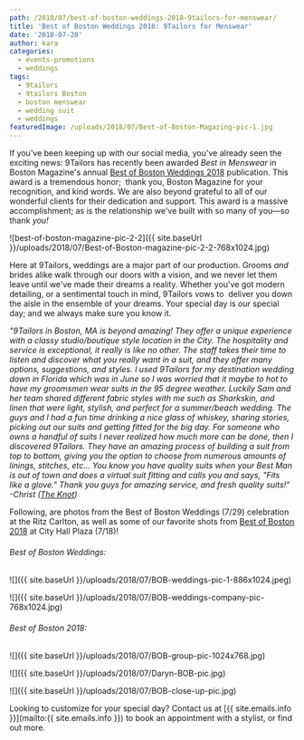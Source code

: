 ```yaml
---
path: /2018/07/best-of-boston-weddings-2018-9tailors-for-menswear/
title: 'Best of Boston Weddings 2018: 9Tailors for Menswear'
date: '2018-07-20'
author: kara
categories:
  - events-promotions
  - weddings
tags:
  - 9tailors
  - 9tailors Boston
  - boston menswear
  - wedding suit
  - weddings
featuredImage: /uploads/2018/07/Best-of-Boston-Magazing-pic-1.jpg
---
```

If you've been keeping up with our social media, you've already seen the exciting news: 9Tailors has recently been awarded _Best in Menswear_ in Boston Magazine's annual [Best of Boston Weddings 2018](https://www.bostonmagazine.com/weddings/2018/06/12/best-of-boston-weddings-2018/) publication. This award is a tremendous honor;  thank you, Boston Magazine for your recognition, and kind words. We are also beyond grateful to all of our wonderful clients for their dedication and support. This award is a massive accomplishment; as is the relationship we've built with so many of you—so thank _you!_

![best-of-boston-magazine-pic-2-2]({{ site.baseUrl }}/uploads/2018/07/Best-of-Boston-magazine-pic-2-2-768x1024.jpg)

Here at 9Tailors, weddings are a major part of our production. Grooms _and_ brides alike walk through our doors with a vision, and we never let them leave until we've made their dreams a reality. Whether you've got modern detailing, or a sentimental touch in mind, 9Tailors vows to  deliver you down the aisle in the ensemble of your dreams. Your special day is _our_ special day; and we always make sure you know it.

_"9Tailors in Boston, MA is beyond amazing! They offer a unique experience with a classy studio/boutique style location in the City. The hospitality and service is exceptional, it really is like no other. The staff takes their time to listen and discover what you really want in a suit, and they offer many options, suggestions, and styles. I used 9Tailors for my destination wedding down in Florida which was in June so I was worried that it maybe to hot to have my groomsmen wear suits in the 95 degree weather. Luckily Sam and her team shared different fabric styles with me such as Sharkskin, and linen that were light, stylish, and perfect for a summer/beach wedding. The guys and I had a fun time drinking a nice glass of whiskey, sharing stories, picking out our suits and getting fitted for the big day. For someone who owns a handful of suits I never realized how much more can be done, then I discovered 9Tailors. They have an amazing process of building a suit from top to bottom, giving you the option to choose from numerous amounts of linings, stitches, etc... You know you have quality suits when your Best Man is out of town and does a virtual suit fitting and calls you and says, "Fits like a glove." Thank you guys for amazing service, and fresh quality suits!" -Christ ([The Knot](https://www.theknot.com/marketplace/9tailors-boston-ma-449981))_

Following, are photos from the Best of Boston Weddings (7/29) celebration at the Ritz Carlton, as well as some of our favorite shots from [Best of Boston 2018](https://www.bostonmagazine.com/best-of-boston/year/2018/) at City Hall Plaza (7/18)! 

###### Best of Boston Weddings: 

![]({{ site.baseUrl }}/uploads/2018/07/BOB-weddings-pic-1-886x1024.jpeg)

![]({{ site.baseUrl }}/uploads/2018/07/BOB-weddings-company-pic-768x1024.jpg)

###### Best of Boston 2018:

![]({{ site.baseUrl }}/uploads/2018/07/BOB-group-pic-1024x768.jpg)

![]({{ site.baseUrl }}/uploads/2018/07/Daryn-BOB-pic.jpg)

![]({{ site.baseUrl }}/uploads/2018/07/BOB-close-up-pic.jpg)

Looking to customize for your special day? Contact us at [{{ site.emails.info }}](mailto:{{ site.emails.info }}) to book an appointment with a stylist, or find out more.